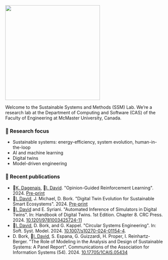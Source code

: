 <img src="https://istvandavid.com/wp-content/uploads/2023/11/ssm-full-768x126.png" width="300"/>

Welcome to the Sustainable Systems and Methods (SSM) Lab. We’re a research lab at the Department of Computing and Software (CAS) of the Faculty of Engineering at McMaster University, Canada.

### :telescope: Research focus
- Sustainable systems: energy-efficiency, system evolution, human-in-the-loop
- AI and machine learning
- Digital twins
- Model-driven engineering

### :page_with_curl: Recent publications
- :bust_in_silhouette:[K. Dagenais](https://github.com/dagenaik), :bust_in_silhouette:[I. David](https://istvandavid.com/). "Opinion-Guided Reinforcement Learning". 2024. [Pre-print](https://arxiv.org/abs/2405.17287)
- :bust_in_silhouette:[I. David](https://istvandavid.com/), J. Michael, D. Bork. "Digital Twin Evolution for Sustainable Smart Ecosystems". 2024. [Pre-print](https://arxiv.org/abs/2403.07162)
- :bust_in_silhouette:[I. David](https://istvandavid.com/) and E. Syriani. "Automated Inference of Simulators in Digital Twins". In: Handbook of Digital Twins. 1st Edition. Chapter 8. CRC Press. 2024. [10.1201/9781003425724-11](https://doi.org/10.1201/9781003425724-11)
- :bust_in_silhouette:[I. David](https://istvandavid.com/), D. Bork, and G. Kappel. "Circular Systems Engineering". In: Soft. Syst. Model. 2024. [10.1007/s10270-024-01154-4](https://doi.org/10.1007/s10270-024-01154-4).
- D. Bork, :bust_in_silhouette:[I. David](https://istvandavid.com/), S. Espana, G. Guizzardi, H. Proper, I. Reinhartz-Berger. "The Role of Modeling in the Analysis and Design of Sustainable Systems: A Panel Report". Communications of the Association for Information Systems (54). 2024. [10.17705/1CAIS.05434](https://aisel.aisnet.org/cais/vol54/iss1/41/)
